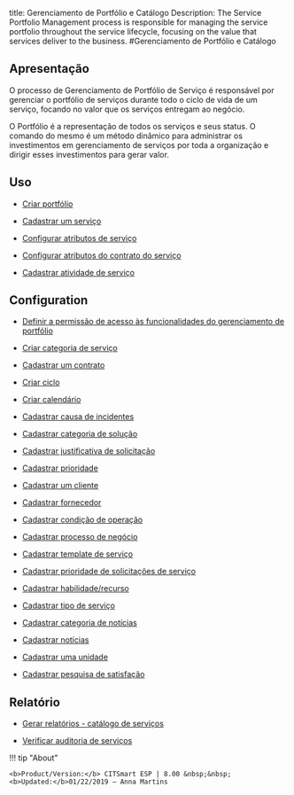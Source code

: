 title: Gerenciamento de Portfólio e Catálogo
Description: The Service Portfolio Management process is responsible for managing the service portfolio throughout the service lifecycle, focusing on the value that services deliver to the business.
#Gerenciamento de Portfólio e Catálogo

Apresentação
----------------

O processo de Gerenciamento de Portfólio de Serviço é responsável por gerenciar o portfólio de serviços durante todo o ciclo de vida de um serviço, focando no valor que os serviços entregam ao negócio.

O Portfólio é a representação de todos os serviços e seus status. O comando do mesmo é um método dinâmico para administrar os investimentos em gerenciamento de serviços por toda a organização e dirigir esses investimentos para gerar valor.

Uso
-------

- [Criar portfólio](/pt-br/site/citsmart-esp-8/processes/portfolio-and-catalog/use/create-the-portfolio.html)

- [Cadastrar um serviço](/pt-br/site/citsmart-esp-8/processes/portfolio-and-catalog/use/register-a-service.html)

- [Configurar atributos de serviço](/pt-br/site/citsmart-esp-8/processes/portfolio-and-catalog/use/configure-services-attributes.html)

- [Configurar atributos do contrato do serviço](/pt-br/site/citsmart-esp-8/processes/portfolio-and-catalog/configuration/service-contract-attributes.html)

- [Cadastrar atividade de serviço](/pt-br/citsmart-esp-8/processes/portfolio-and-catalog/use/register-service-activity.html)

Configuration
-----------------

- [Definir a permissão de acesso às funcionalidades do gerenciamento de portfólio](/pt-br/site/citsmart-esp-8/initial-settings/access-settings/profile/portfolio-management.html)

- [Criar categoria de serviço](/pt-br/site/citsmart-esp-8/processes/portfolio-and-catalog/configuration/create-service-category.html)

- [Cadastrar um contrato](/pt-br/site/citsmart-esp-8/processes/portfolio-and-catalog/configuration/register-contract.html)

- [Criar ciclo](/pt-br/site/citsmart-esp-8/platform-administration/time/create-cycle.html)

- [Criar calendário](/pt-br/site/citsmart-esp-8/platform-administration/time/create-calendar.html)

- [Cadastrar causa de incidentes](/pt-br/site/citsmart-esp-8/processes/portfolio-and-catalog/configuration/register-cause-incidentes.html)

- [Cadastrar categoria de solução](/pt-br/site/citsmart-esp-8/processes/portfolio-and-catalog/configuration/register-solution-category.html)

- [Cadastrar justificativa de solicitação](/pt-br/site/citsmart-esp-8/processes/portfolio-and-catalog/configuration/register-request-justification.html)

- [Cadastrar prioridade](/pt-br/site/citsmart-esp-8/processes/portfolio-and-catalog/configuration/register-priority.html)

- [Cadastrar um cliente](/pt-br/site/citsmart-esp-8/processes/portfolio-and-catalog/configuration/register-client.html)

- [Cadastrar fornecedor](/pt-br/site/citsmart-esp-8/processes/portfolio-and-catalog/configuration/register-provider.html)

- [Cadastrar condição de operação](/pt-br/site/citsmart-esp-8/processes/portfolio-and-catalog/configuration/register-operating-condition.html)

- [Cadastrar processo de negócio](/pt-br/site/citsmart-esp-8/processes/portfolio-and-catalog/configuration/register-business-process.html)

- [Cadastrar template de serviço](/pt-br/site/citsmart-esp-8/processes/portfolio-and-catalog/configuration/register-service-template.html)

- [Cadastrar prioridade de solicitações de serviço](/pt-br/site/citsmart-esp-8/processes/portfolio-and-catalog/configuration/register-service-request-priority.html)

- [Cadastrar habilidade/recurso](/pt-br/site/citsmart-esp-8/processes/portfolio-and-catalog/configuration/register-skill-resource.html)

- [Cadastrar tipo de serviço](/pt-br/site/citsmart-esp-8/processes/portfolio-and-catalog/configuration/register-type-of-service.html)

- [Cadastrar categoria de notícias](/pt-br/site/citsmart-esp-8/processes/portfolio-and-catalog/configuration/register-news-category.html)

- [Cadastrar notícias](/pt-br/site/citsmart-esp-8/processes/portfolio-and-catalog/configuration/register-news.html)

- [Cadastrar uma unidade](/pt-br/site/citsmart-esp-8/platform-administration/region-and-language/register-unit.html)

- [Cadastrar pesquisa de satisfação](/pt-br/site/citsmart-esp-8/processes/portfolio-and-catalog/configuration/register-satisfaction-survey.html)

Relatório
----------

- [Gerar relatórios - catálogo de serviços](/pt-br/site/citsmart-esp-8/processes/portfolio-and-catalog/configuration/reports-service-catalog.html)

- [Verificar auditoria de serviços](/pt-br/site/citsmart-esp-8/processes/portfolio-and-catalog/use/service-audit.htmlm)

!!! tip "About"

    <b>Product/Version:</b> CITSmart ESP | 8.00 &nbsp;&nbsp;
    <b>Updated:</b>01/22/2019 – Anna Martins
